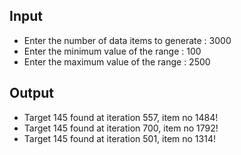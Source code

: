 ## Input
- Enter the number of data items to generate : 3000
- Enter the minimum value of the range : 100
- Enter the maximum value of the range : 2500

## Output
- Target 145 found at iteration 557, item no 1484!
- Target 145 found at iteration 700, item no 1792!
- Target 145 found at iteration 501, item no 1314!